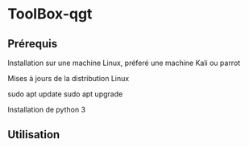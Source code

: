 # ToolBox-qgt




## Prérequis
Installation sur une machine Linux, préferé une machine Kali ou parrot

Mises à jours de la distribution Linux 

sudo apt update 
sudo apt upgrade

Installation de python 3








## Utilisation 

